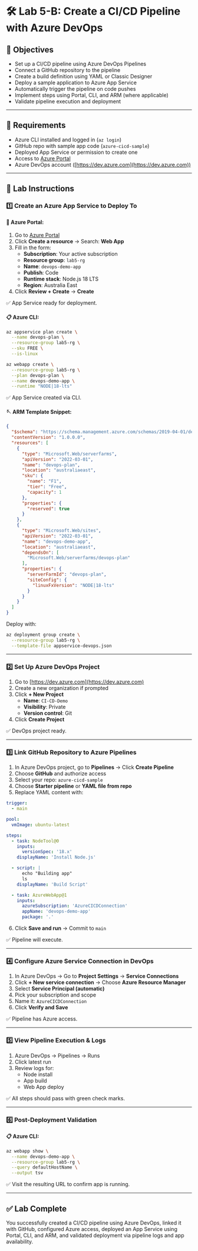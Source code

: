 # 🛠️ Lab 5-B: Create a CI/CD Pipeline with Azure DevOps

## 🎯 Objectives

- Set up a CI/CD pipeline using Azure DevOps Pipelines
- Connect a GitHub repository to the pipeline
- Create a build definition using YAML or Classic Designer
- Deploy a sample application to Azure App Service
- Automatically trigger the pipeline on code pushes
- Implement steps using Portal, CLI, and ARM (where applicable)
- Validate pipeline execution and deployment

---

## 🧰 Requirements

- Azure CLI installed and logged in (`az login`)
- GitHub repo with sample app code (`azure-cicd-sample`)
- Deployed App Service or permission to create one
- Access to [Azure Portal](https://portal.azure.com)
- Azure DevOps account ([https://dev.azure.com](https://dev.azure.com))

---

## 👣 Lab Instructions

### 1️⃣ Create an Azure App Service to Deploy To

#### 🔹 Azure Portal:

1. Go to [Azure Portal](https://portal.azure.com)
2. Click **Create a resource** → Search: **Web App**
3. Fill in the form:
   - **Subscription**: Your active subscription
   - **Resource group**: `lab5-rg`
   - **Name**: `devops-demo-app`
   - **Publish**: Code
   - **Runtime stack**: Node.js 18 LTS
   - **Region**: Australia East
4. Click **Review + Create** → **Create**

✅ App Service ready for deployment.

#### 📋 Azure CLI:

```bash
az appservice plan create \
  --name devops-plan \
  --resource-group lab5-rg \
  --sku FREE \
  --is-linux

az webapp create \
  --resource-group lab5-rg \
  --plan devops-plan \
  --name devops-demo-app \
  --runtime "NODE|18-lts"
```

✅ App Service created via CLI.

#### 🪡 ARM Template Snippet:

```json
{
  "$schema": "https://schema.management.azure.com/schemas/2019-04-01/deploymentTemplate.json#",
  "contentVersion": "1.0.0.0",
  "resources": [
    {
      "type": "Microsoft.Web/serverfarms",
      "apiVersion": "2022-03-01",
      "name": "devops-plan",
      "location": "australiaeast",
      "sku": {
        "name": "F1",
        "tier": "Free",
        "capacity": 1
      },
      "properties": {
        "reserved": true
      }
    },
    {
      "type": "Microsoft.Web/sites",
      "apiVersion": "2022-03-01",
      "name": "devops-demo-app",
      "location": "australiaeast",
      "dependsOn": [
        "Microsoft.Web/serverfarms/devops-plan"
      ],
      "properties": {
        "serverFarmId": "devops-plan",
        "siteConfig": {
          "linuxFxVersion": "NODE|18-lts"
        }
      }
    }
  ]
}
```

Deploy with:

```bash
az deployment group create \
  --resource-group lab5-rg \
  --template-file appservice-devops.json
```

---

### 2️⃣ Set Up Azure DevOps Project

1. Go to [https://dev.azure.com](https://dev.azure.com)
2. Create a new organization if prompted
3. Click **+ New Project**
   - **Name**: `CI-CD-Demo`
   - **Visibility**: Private
   - **Version control**: Git
4. Click **Create Project**

✅ DevOps project ready.

---

### 3️⃣ Link GitHub Repository to Azure Pipelines

1. In Azure DevOps project, go to **Pipelines** → Click **Create Pipeline**
2. Choose **GitHub** and authorize access
3. Select your repo: `azure-cicd-sample`
4. Choose **Starter pipeline** or **YAML file from repo**
5. Replace YAML content with:

```yaml
trigger:
  - main

pool:
  vmImage: ubuntu-latest

steps:
  - task: NodeTool@0
    inputs:
      versionSpec: '18.x'
    displayName: 'Install Node.js'

  - script: |
      echo "Building app"
      ls
    displayName: 'Build Script'

  - task: AzureWebApp@1
    inputs:
      azureSubscription: 'AzureCICDConnection'
      appName: 'devops-demo-app'
      package: '.'
```

6. Click **Save and run** → Commit to `main`

✅ Pipeline will execute.

---

### 4️⃣ Configure Azure Service Connection in DevOps

1. In Azure DevOps → Go to **Project Settings** → **Service Connections**
2. Click **+ New service connection** → Choose **Azure Resource Manager**
3. Select **Service Principal (automatic)**
4. Pick your subscription and scope
5. Name it: `AzureCICDConnection`
6. Click **Verify and Save**

✅ Pipeline has Azure access.

---

### 5️⃣ View Pipeline Execution & Logs

1. Azure DevOps → Pipelines → Runs
2. Click latest run
3. Review logs for:
   - Node install
   - App build
   - Web App deploy

✅ All steps should pass with green check marks.

---

### 6️⃣ Post-Deployment Validation

#### 📋 Azure CLI:

```bash
az webapp show \
  --name devops-demo-app \
  --resource-group lab5-rg \
  --query defaultHostName \
  --output tsv
```

✅ Visit the resulting URL to confirm app is running.

---

## ✅ Lab Complete

You successfully created a CI/CD pipeline using Azure DevOps, linked it with GitHub, configured Azure access, deployed an App Service using Portal, CLI, and ARM, and validated deployment via pipeline logs and app availability.

